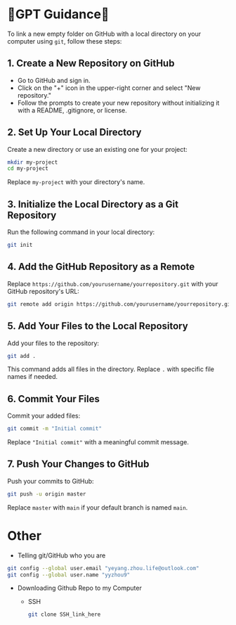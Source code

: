 # 🌟GPT Guidance🌟

To link a new empty folder on GitHub with a local directory on your computer using `git`, follow these steps:

## 1. Create a New Repository on GitHub

- Go to GitHub and sign in.
- Click on the "+" icon in the upper-right corner and select "New repository."
- Follow the prompts to create your new repository without initializing it with a README, .gitignore, or license.

## 2. Set Up Your Local Directory

Create a new directory or use an existing one for your project:

```bash
mkdir my-project
cd my-project
```

Replace `my-project` with your directory's name.

## 3. Initialize the Local Directory as a Git Repository

Run the following command in your local directory:

```bash
git init
```

## 4. Add the GitHub Repository as a Remote

Replace `https://github.com/yourusername/yourrepository.git` with your GitHub repository's URL:

```bash
git remote add origin https://github.com/yourusername/yourrepository.git
```

## 5. Add Your Files to the Local Repository

Add your files to the repository:

```bash
git add .
```

This command adds all files in the directory. Replace `.` with specific file names if needed.

## 6. Commit Your Files

Commit your added files:

```bash
git commit -m "Initial commit"
```

Replace `"Initial commit"` with a meaningful commit message.

## 7. Push Your Changes to GitHub

Push your commits to GitHub:

```bash
git push -u origin master
```

Replace `master` with `main` if your default branch is named `main`.







# Other

- Telling git/GitHub who you are

```bash
git config --global user.email "yeyang.zhou.life@outlook.com"
git config --global user.name "yyzhou9"
```

- Downloading Github Repo to my Computer

  - SSH

    ```bash
    git clone SSH_link_here
    ```

    